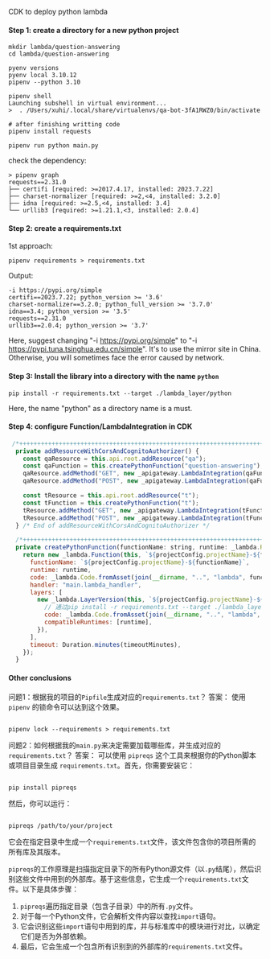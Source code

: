 CDK to deploy python lambda



#### Step 1: create a directory for a new python project

```shell
mkdir lambda/question-answering
cd lambda/question-answering

pyenv versions
pyenv local 3.10.12
pipenv --python 3.10

pipenv shell
Launching subshell in virtual environment...
>  . /Users/xuhi/.local/share/virtualenvs/qa-bot-3fA1RWZ0/bin/activate

# after finishing writting code
pipenv install requests

pipenv run python main.py
```

check the dependency:

```shell
> pipenv graph
requests==2.31.0
├── certifi [required: >=2017.4.17, installed: 2023.7.22]
├── charset-normalizer [required: >=2,<4, installed: 3.2.0]
├── idna [required: >=2.5,<4, installed: 3.4]
└── urllib3 [required: >=1.21.1,<3, installed: 2.0.4]
```



#### Step 2: create a requirements.txt

1st approach:

```shell
pipenv requirements > requirements.txt    
```

Output:

```shell
-i https://pypi.org/simple
certifi==2023.7.22; python_version >= '3.6'
charset-normalizer==3.2.0; python_full_version >= '3.7.0'
idna==3.4; python_version >= '3.5'
requests==2.31.0
urllib3==2.0.4; python_version >= '3.7'
```

Here, suggest changing "-i https://pypi.org/simple" to "-i https://pypi.tuna.tsinghua.edu.cn/simple". It's to use the mirror site in China. Otherwise, you will sometimes face the error caused by network.

#### Step 3: Install the library into a directory with the name `python`

```shell
pip install -r requirements.txt --target ./lambda_layer/python
```

Here, the name "python" as a directory name is a must.



#### Step 4: configure Function/LambdaIntegration in CDK

```javascript
 /*++++++++++++++++++++++++++++++++++++++++++++++++++++++++++++++++++++++++++*/
  private addResourceWithCorsAndCognitoAuthorizer() {
    const qaResource = this.api.root.addResource("qa");
    const qaFunction = this.createPythonFunction("question-answering"); // the string is the directory name
    qaResource.addMethod("GET", new _apigateway.LambdaIntegration(qaFunction));
    qaResource.addMethod("POST", new _apigateway.LambdaIntegration(qaFunction));

    const tResource = this.api.root.addResource("t");
    const tFunction = this.createPythonFunction("t");
    tResource.addMethod("GET", new _apigateway.LambdaIntegration(tFunction));
    tResource.addMethod("POST", new _apigateway.LambdaIntegration(tFunction));
  } /* End of addResourceWithCorsAndCognitoAuthorizer */

  /*++++++++++++++++++++++++++++++++++++++++++++++++++++++++++++++++++++++++++*/
  private createPythonFunction(functionName: string, runtime: _lambda.Runtime = _lambda.Runtime.PYTHON_3_10, timeoutMinutes: number = 5): _lambda.Function {
    return new _lambda.Function(this, `${projectConfig.projectName}-${functionName}`, {
      functionName: `${projectConfig.projectName}-${functionName}`,
      runtime: runtime,
      code: _lambda.Code.fromAsset(join(__dirname, "..", "lambda", functionName)),
      handler: "main.lambda_handler",
      layers: [
        new _lambda.LayerVersion(this, `${projectConfig.projectName}-${functionName}-layer`, {
          // 通过pip install -r requirements.txt --target ./lambda_layer/python来安装依赖的库，必须是python目录，但是在下面的这行代码中，不能有`python`
          code: _lambda.Code.fromAsset(join(__dirname, "..", "lambda", functionName, "lambda_layer")),
          compatibleRuntimes: [runtime],
        }),
      ],
      timeout: Duration.minutes(timeoutMinutes),
    });
  }
```



#### Other conclusions

问题1：根据我的项目的`Pipfile`生成对应的`requirements.txt`？ 答案： 使用 `pipenv` 的锁命令可以达到这个效果。

```

pipenv lock --requirements > requirements.txt
```

问题2：如何根据我的`main.py`来决定需要加载哪些库，并生成对应的`requirements.txt`？ 答案： 可以使用 `pipreqs` 这个工具来根据你的Python脚本或项目目录生成 `requirements.txt`。首先，你需要安装它：

```

pip install pipreqs
```

然后，你可以运行：

```

pipreqs /path/to/your/project
```

它会在指定目录中生成一个`requirements.txt`文件，该文件包含你的项目所需的所有库及其版本。



`pipreqs`的工作原理是扫描指定目录下的所有Python源文件（以`.py`结尾），然后识别这些文件中用到的外部库。基于这些信息，它生成一个`requirements.txt`文件。以下是具体步骤：

1. `pipreqs`遍历指定目录（包含子目录）中的所有`.py`文件。
2. 对于每一个Python文件，它会解析文件内容以查找`import`语句。
3. 它会识别这些`import`语句中用到的库，并与标准库中的模块进行对比，以确定它们是否为外部依赖。
4. 最后，它会生成一个包含所有识别到的外部库的`requirements.txt`文件。
